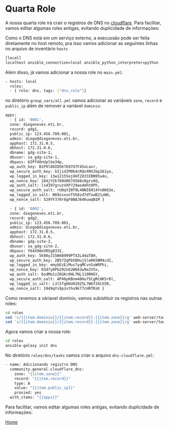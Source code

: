 # Quarta Role

A nossa quarta role irá crair o registros de DNS no [cloudflare](https://cloudflare.com/).
Para facilitar, vamos editar algumas roles antigas, evitando duplicidade de informações:

Como o DNS está em um serviço externo, a execussão pode ser feita diretamente no host remoto, pra isso vamos adicionar as seguintes linhas no arquivo de inventário `hosts`

```bash
[local]
localhost ansible_connection=local ansible_python_interpreter=python
```

Além disso, já vamos adicionar a nossa role no `main.yml`:

```bash
- hosts: local
  roles:
  - { role: dns, tags: ["dns_role"]}
```

no diretório `group_vars/all.yml` vamos adicionar as variáveis `zone`, `record` e `public_ip` além de remover a variável `dominio`:

```bash
apps:
  - { id: '0001',
  zone: diegoneves.eti.br,
  record: gdg1,
  public_ip: 123.456.789.001,
  admin: diego@diegoneves.eti.br,
  apphost: 172.31.0.5,
  dbhost: 172.31.0.6,
  dbname: gdg-site-1,
  dbuser: sa_gdg-site-1,
  dbpass: bIPf48nUplke34p,
  wp_auth_key: B1P9l8OID5K7b97O7F45oLaxr,
  wp_secure_auth_key: bIjidIM9k4cRQnXNV2bp261yo,
  wp_logged_in_key: 13w12155ejOmT2O33IBN95u4u,
  wp_nonce_key: 184jY2k760U8674588z0grs6Q,
  wp_auth_salt: ls4397gruzVXP729ao4mht0Ph,
  wp_secure_auth_salt: rU0qYZ0T9L4NNI6914Yn8K63e,
  wp_logged_in_salt: N69zsxunT5h8zd7dTxwB21zWO,
  wp_nonce_salt: 529YF370r8gF8NAJ646uwqN1M }

  - { id: '0002',
  zone: diegoneves.eti.br,
  record: gdg2,
  public_ip: 123.456.789.001,
  admin: diego@diegoneves.eti.br,
  apphost: 172.31.0.5,
  dbhost: 172.31.0.6,
  dbname: gdg-site-2,
  dbuser: sa_gdg-site-2,
  dbpass: Y64X90eVR5g833I,
  wp_auth_key: 5k98yJ15W48999PTX2L44aT8H,
  wp_secure_auth_key: 2B57ZqPb5DHujSleR65NM4cdI,
  wp_logged_in_key: emybEzEiMus7yqMCvnSxWRPhi,
  wp_nonce_key: 03d7y8Pb292n62W043w9e2V5x,
  wp_auth_salt: 6odMo1zZ6GKc0HLfNL110RHGY,
  wp_secure_auth_salt: AP46pKBnm40Hu75CgRCHK5r6l,
  wp_logged_in_salt: L3l5fg6KU028Z5L7WUf26CX5R,
  wp_nonce_salt: 1949qYs9pzvthu9k77cHRTRzK }
```

Como revemos a váriavel dominio, vamos subistituir os registros nas outras roles:

```bash
cd roles
sed 's/{{item.dominio}}/{{item.record}}.{{item.zone}}/g' web-server/tasks/install-packages-Ubuntu-focal.yml -i
sed 's/{{item.dominio}}/{{item.record}}.{{item.zone}}/g' web-server/templates/vhost.conf.j2 -i
```

Agora vamos criar a nossa role:

```bash
cd roles
ansible-galaxy init dns
```

No diretório `roles/dns/tasks` vamos criar o arquivo `dns-cloudflare.yml`:

```bash
- name: Adicionando registro DNS
  community.general.cloudflare_dns:
    zone: "{{item.zone}}"
    record: "{{item.record}}"
    type: A
    value: "{{item.public_ip}}"
    proxied: yes
  with_items: "{{apps}}"
```

Para facilitar, vamos editar algumas roles antigas, evitando duplicidade de informações:

[Home](/README.md)
